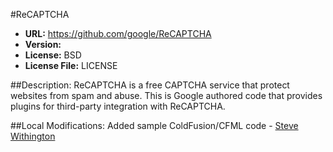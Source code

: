 #ReCAPTCHA
* **URL:** https://github.com/google/ReCAPTCHA
* **Version:**
* **License:** BSD
* **License File:** LICENSE

##Description:
ReCAPTCHA is a free CAPTCHA service that protect websites from spam and abuse.
This is Google authored code that provides plugins for third-party integration
with ReCAPTCHA.

##Local Modifications:
Added sample ColdFusion/CFML code - [Steve Withington](http://github.com/stevewithington)